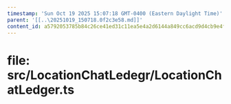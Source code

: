 ```yaml
---
timestamp: 'Sun Oct 19 2025 15:07:18 GMT-0400 (Eastern Daylight Time)'
parent: '[[..\20251019_150718.0f2c3e58.md]]'
content_id: a5792053785b84c26ce41ed31c11ea5e4a2d6144a849cc6acd9d4cb9e4ffdd2e
---
```


# file: src/LocationChatLedegr/LocationChatLedger.ts
